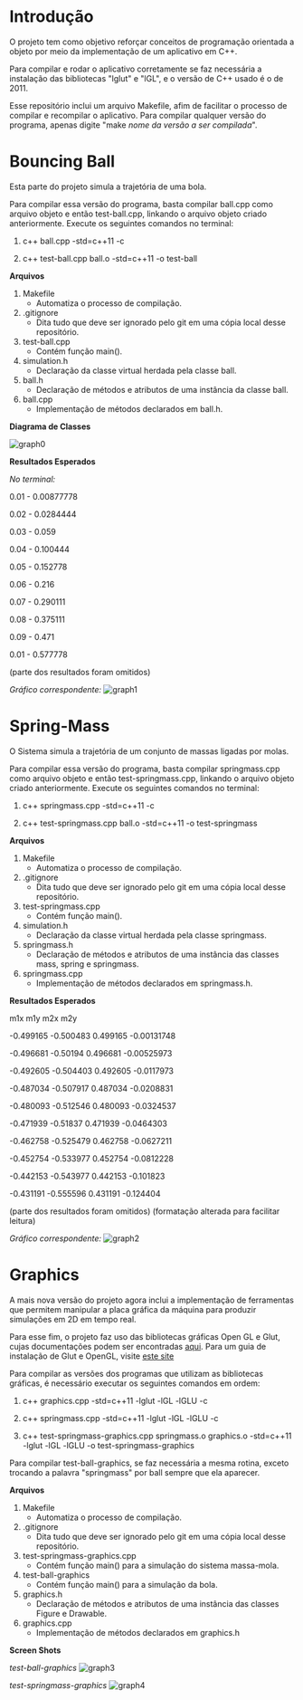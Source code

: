 # Introdução

O projeto tem como objetivo reforçar conceitos de programação orientada a objeto por meio da implementação de um aplicativo em C++.

Para compilar e rodar o aplicativo corretamente se faz necessária a instalação das bibliotecas "lglut" e "lGL", e o versão de C++ usado é o de 2011.

Esse repositório inclui um arquivo Makefile, afim de facilitar o processo de compilar e recompilar o aplicativo. Para compilar qualquer versão do programa, apenas digite "make *nome da versão a ser compilada*".

# Bouncing Ball

Esta parte do projeto simula a trajetória de uma bola.

Para compilar essa versão do programa, basta compilar ball.cpp como arquivo objeto e então test-ball.cpp, linkando o arquivo objeto criado anteriormente. Execute os seguintes comandos no terminal:

1. c++ ball.cpp -std=c++11 -c

2. c++ test-ball.cpp ball.o -std=c++11 -o test-ball

**Arquivos**

1. Makefile
    * Automatiza o processo de compilação.
2. .gitignore
    * Dita tudo que deve ser ignorado pelo git em uma cópia local desse repositório.
3. test-ball.cpp
    * Contém função main().
4. simulation.h
    * Declaração da classe virtual herdada pela classe ball.
5. ball.h
    * Declaração de métodos e atributos de uma instância da classe ball.
6. ball.cpp
    * Implementação de métodos declarados em ball.h.

**Diagrama de Classes**

![graph0](https://github.com/TheKipmaster/test_ball/blob/master/Bouncing-Ball-UML.png "Bouncing-Ball-UML")

**Resultados Esperados**

*No terminal:*

0.01 - 0.00877778

0.02 - 0.0284444

0.03 - 0.059

0.04 - 0.100444

0.05 - 0.152778

0.06 - 0.216

0.07 - 0.290111

0.08 - 0.375111

0.09 - 0.471

0.01 - 0.577778

(parte dos resultados foram omitidos)

*Gráfico correspondente:*
![graph1](https://github.com/TheKipmaster/test_ball/blob/master/results.png "Gráfico 1")


# Spring-Mass

O Sistema simula a trajetória de um conjunto de massas ligadas por molas.

Para compilar essa versão do programa, basta compilar springmass.cpp como arquivo objeto e então test-springmass.cpp, linkando o arquivo objeto criado anteriormente. Execute os seguintes comandos no terminal:

1. c++ springmass.cpp -std=c++11 -c

2. c++ test-springmass.cpp ball.o -std=c++11 -o test-springmass

**Arquivos**

1. Makefile
    * Automatiza o processo de compilação.
2. .gitignore
    * Dita tudo que deve ser ignorado pelo git em uma cópia local desse repositório.
3. test-springmass.cpp
    * Contém função main().
4. simulation.h
    * Declaração da classe virtual herdada pela classe springmass.
5. springmass.h
    * Declaração de métodos e atributos de uma instância das classes mass, spring e springmass.
6. springmass.cpp
    * Implementação de métodos declarados em springmass.h.

**Resultados Esperados**

   m1x      m1y        m2x     m2y

-0.499165 -0.500483 0.499165 -0.00131748

-0.496681 -0.50194 0.496681 -0.00525973

-0.492605 -0.504403 0.492605 -0.0117973

-0.487034 -0.507917 0.487034 -0.0208831

-0.480093 -0.512546 0.480093 -0.0324537

-0.471939 -0.51837 0.471939 -0.0464303

-0.462758 -0.525479 0.462758 -0.0627211

-0.452754 -0.533977 0.452754 -0.0812228

-0.442153 -0.543977 0.442153 -0.101823

-0.431191 -0.555596 0.431191 -0.124404

(parte dos resultados foram omitidos)
(formatação alterada para facilitar leitura)

*Gráfico correspondente:*
![graph2](https://github.com/TheKipmaster/test_ball/blob/master/results2.png "Gráfico 2")

# Graphics

A mais nova versão do projeto agora inclui a implementação de ferramentas que permitem manipular a placa gráfica da máquina
para produzir simulações em 2D em tempo real.

Para esse fim, o projeto faz uso das bibliotecas gráficas Open GL e Glut, cujas documentações podem ser encontradas
[aqui](https://www.opengl.org/ "Site Oficial da OpenGL"). Para um guia de instalação de Glut e OpenGL, visite
[este site](http://www.prinmath.com/csci5229/misc/install.html "Guia de Instalação")

Para compilar as versões dos programas que utilizam as bibliotecas gráficas, é necessário executar os seguintes comandos em
ordem:

1. c++ graphics.cpp -std=c++11 -lglut -lGL -lGLU -c

2. c++ springmass.cpp -std=c++11 -lglut -lGL -lGLU -c

3. c++ test-springmass-graphics.cpp springmass.o graphics.o -std=c++11 -lglut -lGL -lGLU -o test-springmass-graphics

Para compilar test-ball-graphics, se faz necessária a mesma rotina, exceto trocando a palavra "springmass" por ball sempre que
ela aparecer.

**Arquivos**

1. Makefile
    * Automatiza o processo de compilação.
2. .gitignore
    * Dita tudo que deve ser ignorado pelo git em uma cópia local desse repositório.
3. test-springmass-graphics.cpp
    * Contém função main() para a simulação do sistema massa-mola.
4. test-ball-graphics
    * Contém função main() para a simulação da bola.
5. graphics.h
    * Declaração de métodos e atributos de uma instância das classes Figure e Drawable.
6. graphics.cpp
    * Implementação de métodos declarados em graphics.h

**Screen Shots**

*test-ball-graphics*
![graph3](https://github.com/TheKipmaster/test_ball/blob/master/ball-graphics.png "test-ball-graphics em ação")

*test-springmass-graphics*
![graph4](https://github.com/TheKipmaster/test_ball/blob/master/springmass-graphics.png "test-springmass-graphics em ação")
